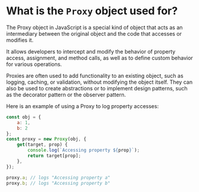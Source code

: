 # What is the `Proxy` object used for?

The Proxy object in JavaScript is a special kind of object that acts as an intermediary between the original object and the code that accesses or modifies it.

It allows developers to intercept and modify the behavior of property access, assignment, and method calls, as well as to define custom behavior for various operations.

Proxies are often used to add functionality to an existing object, such as logging, caching, or validation, without modifying the object itself. They can also be used to create abstractions or to implement design patterns, such as the decorator pattern or the observer pattern.

Here is an example of using a Proxy to log property accesses:

```js
const obj = {
	a: 1,
	b: 2
};
const proxy = new Proxy(obj, {
	get(target, prop) {
		console.log(`Accessing property ${prop}`);
		return target[prop];
	},
});

proxy.a; // logs "Accessing property a"
proxy.b; // logs "Accessing property b"
```
